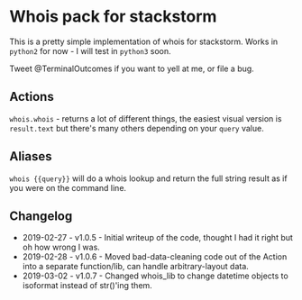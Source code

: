 Whois pack for stackstorm
===

This is a pretty simple implementation of whois for stackstorm. Works in `python2` for now - I will test in `python3` soon.

Tweet @TerminalOutcomes if you want to yell at me, or file a bug.

## Actions

`whois.whois` - returns a lot of different things, the easiest visual version is `result.text` but there's many others depending on your `query` value.

## Aliases

`whois {{query}}` will do a whois lookup and return the full string result as if you were on the command line.

## Changelog

* 2019-02-27 - v1.0.5 - Initial writeup of the code, thought I had it right but oh how wrong I was.
* 2019-02-28 - v1.0.6 - Moved bad-data-cleaning code out of the Action into a separate function/lib, can handle arbitrary-layout data.
* 2019-03-02 - v1.0.7 - Changed whois_lib to change datetime objects to isoformat instead of str()'ing them.